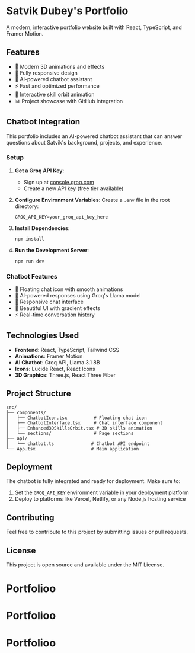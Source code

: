 # Satvik Dubey's Portfolio

A modern, interactive portfolio website built with React, TypeScript, and Framer Motion.

## Features

- 🎨 Modern 3D animations and effects
- 📱 Fully responsive design
- 🤖 AI-powered chatbot assistant
- ⚡ Fast and optimized performance
- 🌟 Interactive skill orbit animation
- 📊 Project showcase with GitHub integration

## Chatbot Integration

This portfolio includes an AI-powered chatbot assistant that can answer questions about Satvik's background, projects, and experience.

### Setup

1. **Get a Groq API Key**:
   - Sign up at [console.groq.com](https://console.groq.com)
   - Create a new API key (free tier available)

2. **Configure Environment Variables**:
   Create a `.env` file in the root directory:
   ```env
   GROQ_API_KEY=your_groq_api_key_here
   ```

3. **Install Dependencies**:
   ```bash
   npm install
   ```

4. **Run the Development Server**:
   ```bash
   npm run dev
   ```

### Chatbot Features

- 💬 Floating chat icon with smooth animations
- 🤖 AI-powered responses using Groq's Llama model
- 📱 Responsive chat interface
- 🎨 Beautiful UI with gradient effects
- ⚡ Real-time conversation history

## Technologies Used

- **Frontend**: React, TypeScript, Tailwind CSS
- **Animations**: Framer Motion
- **AI Chatbot**: Groq API, Llama 3.1 8B
- **Icons**: Lucide React, React Icons
- **3D Graphics**: Three.js, React Three Fiber

## Project Structure

```
src/
├── components/
│   ├── ChatbotIcon.tsx          # Floating chat icon
│   ├── ChatbotInterface.tsx     # Chat interface component
│   ├── Enhanced3DSkillsOrbit.tsx # 3D skills animation
│   └── sections/                # Page sections
├── api/
│   └── chatbot.ts              # Chatbot API endpoint
└── App.tsx                     # Main application
```

## Deployment

The chatbot is fully integrated and ready for deployment. Make sure to:

1. Set the `GROQ_API_KEY` environment variable in your deployment platform
2. Deploy to platforms like Vercel, Netlify, or any Node.js hosting service

## Contributing

Feel free to contribute to this project by submitting issues or pull requests.

## License

This project is open source and available under the MIT License.
# Portfolioo
# Portfolioo
# Portfolioo
